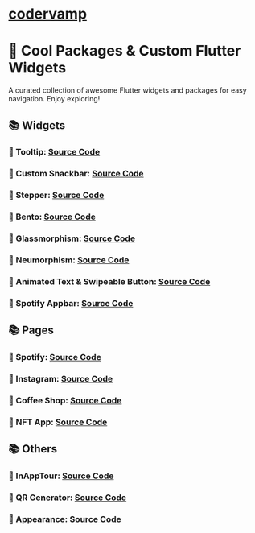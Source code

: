 # [codervamp](<[codervamp](https://codervamp.vercel.app/)https://codervamp.vercel.app/>)

# 🚀 Cool Packages & Custom Flutter Widgets

A curated collection of awesome Flutter widgets and packages for easy navigation. Enjoy exploring!

## 📚 Widgets

### 🔗 Tooltip: [Source Code](https://github.com/Dicky-27/codervamp-flutter/blob/main/lib/widgets/tooltip/toolip.dart)

### 🔗 Custom Snackbar: [Source Code](https://github.com/Dicky-27/codervamp-flutter/blob/main/lib/widgets/snackbar/custom-snackbar.dart)

### 🔗 Stepper: [Source Code](https://github.com/Dicky-27/codervamp-flutter/blob/main/lib/widgets/stepper/stepper-page.dart)

### 🔗 Bento: [Source Code](https://github.com/Dicky-27/codervamp-flutter/blob/main/lib/widgets/bento/bento-page.dart)

### 🔗 Glassmorphism: [Source Code](https://github.com/Dicky-27/codervamp-flutter/blob/main/lib/widgets/glassmorphism/glassmorphism-page.dart)

### 🔗 Neumorphism: [Source Code](https://github.com/Dicky-27/codervamp-flutter/blob/main/lib/widgets/neumorphism/neumorphism-page.dart)

### 🔗 Animated Text & Swipeable Button: [Source Code](https://github.com/Dicky-27/codervamp-flutter/blob/main/lib/widgets/animation/text/animated-text-page.dart)

### 🔗 Spotify Appbar: [Source Code](https://github.com/Dicky-27/codervamp-flutter/blob/main/lib/widgets/spotify_appbar/spotify_playlist_page.dart)

## 📚 Pages

### 🔗 Spotify: [Source Code](https://github.com/Dicky-27/codervamp-flutter/blob/main/lib/pages/spotify/spotify_app.dart)

### 🔗 Instagram: [Source Code](https://github.com/Dicky-27/codervamp-flutter/blob/main/lib/pages/instagram/instagram_clone.dart)

### 🔗 Coffee Shop: [Source Code](https://github.com/Dicky-27/codervamp-flutter/blob/main/lib/pages/coffe/coffe_app.dart)

### 🔗 NFT App: [Source Code](https://github.com/Dicky-27/codervamp-flutter/blob/main/lib/pages/nft/nft_app.dart)

## 📚 Others

### 🔗 InAppTour: [Source Code](https://github.com/Dicky-27/codervamp-flutter/blob/main/lib/others/inapptour/tour_home.dart)

### 🔗 QR Generator: [Source Code](https://github.com/Dicky-27/codervamp-flutter/blob/main/lib/others/qr/qr_generator.dart)

### 🔗 Appearance: [Source Code](https://github.com/Dicky-27/codervamp-flutter/blob/main/lib/others/appearance/appearance.dart)
